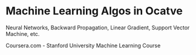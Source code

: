 # Machine Learning Algos in Ocatve

Neural Networks, Backward Propagation, Linear Gradient, Support Vector Machine, etc.


Coursera.com - Stanford University Machine Learning Course